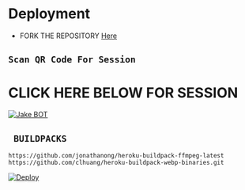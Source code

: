 
# Deployment 

- FORK THE REPOSITORY [Here](https://github.com/mohalicious/Jake/fork)

## `Scan QR Code For Session`
# CLICK HERE BELOW  FOR SESSION 
[![Jake BOT](https://repl.it/badge/github/quiec/whatsasena)](https://replit.com/@mohalicious/JakeScanner?v=1)

## ` BUILDPACKS`

```
https://github.com/jonathanong/heroku-buildpack-ffmpeg-latest
https://github.com/clhuang/heroku-buildpack-webp-binaries.git
```

[![Deploy](https://www.herokucdn.com/deploy/button.svg)](https://heroku.com/deploy?template=https://github.com/mohalicious/Jake/)
